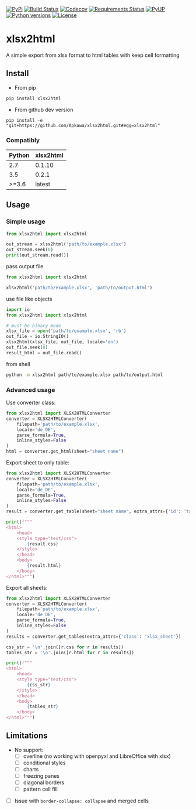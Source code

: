 [![PyPi](https://img.shields.io/pypi/v/xlsx2html.svg)](https://pypi.python.org/pypi/xlsx2html)
[![Build Status](https://travis-ci.org/Apkawa/xlsx2html.svg?branch=master)](https://travis-ci.org/Apkawa/xlsx2html)
[![Codecov](https://codecov.io/gh/Apkawa/xlsx2html/branch/master/graph/badge.svg)](https://codecov.io/gh/Apkawa/xlsx2html)
[![Requirements Status](https://requires.io/github/Apkawa/xlsx2html/requirements.svg?branch=master)](https://requires.io/github/Apkawa/xlsx2html/requirements/?branch=master)
[![PyUP](https://pyup.io/repos/github/Apkawa/xlsx2html/shield.svg)](https://pyup.io/repos/github/Apkawa/xlsx2html)
[![Python versions](https://img.shields.io/pypi/pyversions/xlsx2html.svg)](sd)
[![License](https://img.shields.io/badge/license-MIT-blue.svg)](LICENSE)

# xlsx2html

A simple export from xlsx format to html tables with keep cell formatting


## Install

* From pip
```bash
pip install xlsx2html
```

* From github dev version
```
pip install -e "git+https://github.com/Apkawa/xlsx2html.git#egg=xlsx2html"
```

### Compatibly

| Python  | xlsx2html  |
|---|---|
| 2.7  | 0.1.10  |
| 3.5  | 0.2.1  |
| >=3.6 | latest  |



## Usage

### Simple usage

```python
from xlsx2html import xlsx2html

out_stream = xlsx2html('path/to/example.xlsx')
out_stream.seek(0)
print(out_stream.read())

```

pass output file
```python
from xlsx2html import xlsx2html

xlsx2html('path/to/example.xlsx', 'path/to/output.html')
```

use file like objects

```python
import io
from xlsx2html import xlsx2html

# must be binary mode
xlsx_file = open('path/to/example.xlsx', 'rb')
out_file = io.StringIO()
xlsx2html(xlsx_file, out_file, locale='en')
out_file.seek(0)
result_html = out_file.read()
```

from shell

```bash
python -m xlsx2html path/to/example.xlsx path/to/output.html
```

### Advanced usage

Use converter class:

```python
from xlsx2html import XLSX2HTMLConverter
converter = XLSX2HTMLConverter(
    filepath='path/to/example.xlsx',
    locale='de_DE',
    parse_formula=True,
    inline_styles=False
)
html = converter.get_html(sheet="sheet name")
```

Export sheet to only table:

```python
from xlsx2html import XLSX2HTMLConverter
converter = XLSX2HTMLConverter(
    filepath='path/to/example.xlsx',
    locale='de_DE',
    parse_formula=True,
    inline_styles=False
)
result = converter.get_table(sheet="sheet name", extra_attrs={'id': 'table_id'})

print(f"""
<html>
    <head>
    <style type="text/css">
        {result.css}
    </style>
    </head>
    <body>
        {result.html}
    </body>
</html>""")
```

Export all sheets:

```python
from xlsx2html import XLSX2HTMLConverter
converter = XLSX2HTMLConverter(
    filepath='path/to/example.xlsx',
    locale='de_DE',
    parse_formula=True,
    inline_styles=False
)
results = converter.get_tables(extra_attrs={'class': 'xlsx_sheet'})

css_str = '\n'.join([r.css for r in results])
tables_str = '\n'.join([r.html for r in results])

print(f"""
<html>
    <head>
    <style type="text/css">
        {css_str}
    </style>
    </head>
    <body>
        {tables_str}
    </body>
</html>""")
```

## Limitations

* No support:
    * [ ] overline (no working with openpyxl and LibreOffice with xlsx)
    * [ ] conditional styles
    * [ ] charts
    * [ ] freezing panes
    * [ ] diagonal borders
    * [ ] pattern cell fill 
* [ ] Issue with `border-collapse: collapse` and merged cells
